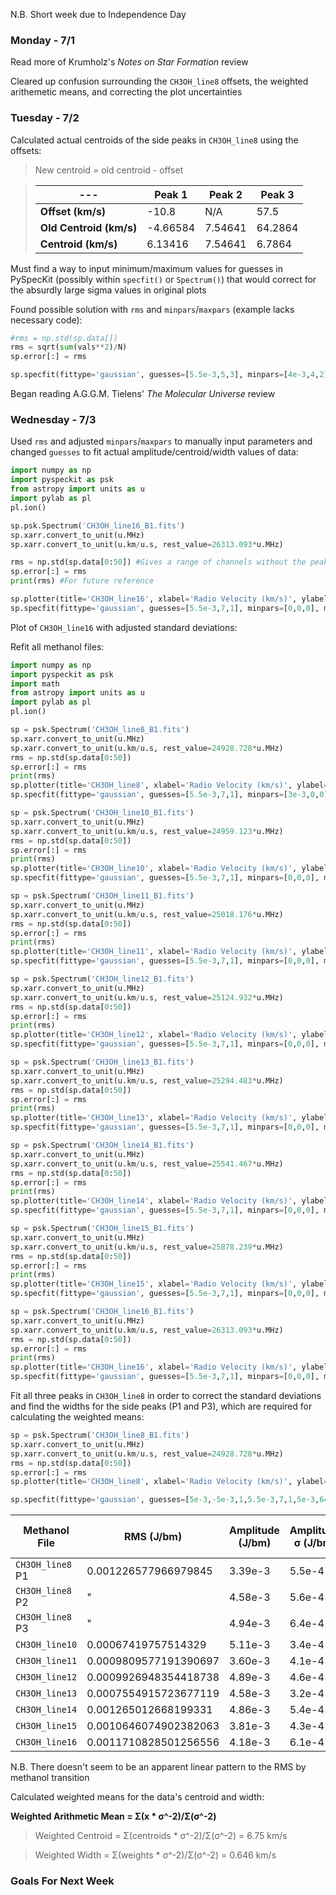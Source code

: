 N.B. Short week due to Independence Day

### Monday - 7/1

Read more of Krumholz's *Notes on Star Formation* review

Cleared up confusion surrounding the `CH3OH_line8` offsets, the weighted arithemetic means, and correcting the plot uncertainties

### Tuesday - 7/2

Calculated actual centroids of the side peaks in `CH3OH_line8` using the offsets:
> New centroid = old centroid - offset

> ---| Peak 1 | Peak 2 | Peak 3
> ---|---|---|---
> **Offset (km/s)** | -10.8 | N/A | 57.5 
> **Old Centroid (km/s)** | -4.66584 | 7.54641 | 64.2864
> **Centroid (km/s)** | 6.13416 | 7.54641 | 6.7864 

Must find a way to input minimum/maximum values for guesses in PySpecKit (possibly within `specfit()` or `Spectrum()`) that would correct for the absurdly large sigma values in original plots 

Found possible solution with `rms` and `minpars`/`maxpars` (example lacks necessary code):

```python
#rms = np.std(sp.data[])
rms = sqrt(sum(vals**2)/N)
sp.error[:] = rms

sp.specfit(fittype='gaussian', guesses=[5.5e-3,5,3], minpars=[4e-3,4,2], maxpars[8e-3,8,8]) 
```

Began reading A.G.G.M. Tielens' *The Molecular Universe* review

### Wednesday - 7/3

Used `rms` and adjusted `minpars`/`maxpars` to manually input parameters and changed `guesses` to fit actual amplitude/centroid/width values of data:

```python
import numpy as np
import pyspeckit as psk
from astropy import units as u
import pylab as pl
pl.ion()

sp.psk.Spectrum('CH3OH_line16_B1.fits')
sp.xarr.convert_to_unit(u.MHz)
sp.xarr.convert_to_unit(u.km/u.s, rest_value=26313.093*u.MHz) 

rms = np.std(sp.data[0:50]) #Gives a range of channels without the peak to average the noise
sp.error[:] = rms
print(rms) #For future reference

sp.plotter(title='CH3OH_line16', xlabel='Radio Velocity (km/s)', ylabel='Jy / beam')
sp.specfit(fittype='gaussian', guesses=[5.5e-3,7,1], minpars=[0,0,0], maxpars=[1e-2,10,5]) 
```

Plot of `CH3OH_line16` with adjusted standard deviations:


Refit all methanol files:

```python
import numpy as np
import pyspeckit as psk
import math
from astropy import units as u
import pylab as pl
pl.ion()

sp = psk.Spectrum('CH3OH_line8_B1.fits')
sp.xarr.convert_to_unit(u.MHz)
sp.xarr.convert_to_unit(u.km/u.s, rest_value=24928.728*u.MHz) 
rms = np.std(sp.data[0:50])
sp.error[:] = rms
print(rms)
sp.plotter(title='CH3OH_line8', xlabel='Radio Velocity (km/s)', ylabel='Intensity (Jy/bm)')
sp.specfit(fittype='gaussian', guesses=[5.5e-3,7,1], minpars=[3e-3,0,0], maxpars=[10e-3,15,5]) 

sp = psk.Spectrum('CH3OH_line10_B1.fits')
sp.xarr.convert_to_unit(u.MHz)
sp.xarr.convert_to_unit(u.km/u.s, rest_value=24959.123*u.MHz) 
rms = np.std(sp.data[0:50])
sp.error[:] = rms
print(rms)
sp.plotter(title='CH3OH_line10', xlabel='Radio Velocity (km/s)', ylabel='Intensity (Jy/bm)')
sp.specfit(fittype='gaussian', guesses=[5.5e-3,7,1], minpars=[0,0,0], maxpars=[1e-2,10,5]) 

sp = psk.Spectrum('CH3OH_line11_B1.fits')
sp.xarr.convert_to_unit(u.MHz)
sp.xarr.convert_to_unit(u.km/u.s, rest_value=25018.176*u.MHz) 
rms = np.std(sp.data[0:50])
sp.error[:] = rms
print(rms)
sp.plotter(title='CH3OH_line11', xlabel='Radio Velocity (km/s)', ylabel='Intensity (Jy/bm)')
sp.specfit(fittype='gaussian', guesses=[5.5e-3,7,1], minpars=[0,0,0], maxpars=[1e-2,10,5])

sp = psk.Spectrum('CH3OH_line12_B1.fits')
sp.xarr.convert_to_unit(u.MHz)
sp.xarr.convert_to_unit(u.km/u.s, rest_value=25124.932*u.MHz) 
rms = np.std(sp.data[0:50])
sp.error[:] = rms
print(rms)
sp.plotter(title='CH3OH_line12', xlabel='Radio Velocity (km/s)', ylabel='Intensity (Jy/bm)')
sp.specfit(fittype='gaussian', guesses=[5.5e-3,7,1], minpars=[0,0,0], maxpars=[1e-2,10,5])

sp = psk.Spectrum('CH3OH_line13_B1.fits')
sp.xarr.convert_to_unit(u.MHz)
sp.xarr.convert_to_unit(u.km/u.s, rest_value=25294.483*u.MHz) 
rms = np.std(sp.data[0:50])
sp.error[:] = rms
print(rms)
sp.plotter(title='CH3OH_line13', xlabel='Radio Velocity (km/s)', ylabel='Intensity (Jy/bm)')
sp.specfit(fittype='gaussian', guesses=[5.5e-3,7,1], minpars=[0,0,0], maxpars=[1e-2,10,5])

sp = psk.Spectrum('CH3OH_line14_B1.fits')
sp.xarr.convert_to_unit(u.MHz)
sp.xarr.convert_to_unit(u.km/u.s, rest_value=25541.467*u.MHz) 
rms = np.std(sp.data[0:50])
sp.error[:] = rms
print(rms)
sp.plotter(title='CH3OH_line14', xlabel='Radio Velocity (km/s)', ylabel='Intensity (Jy/bm)')
sp.specfit(fittype='gaussian', guesses=[5.5e-3,7,1], minpars=[0,0,0], maxpars=[1e-2,10,5])

sp = psk.Spectrum('CH3OH_line15_B1.fits')
sp.xarr.convert_to_unit(u.MHz)
sp.xarr.convert_to_unit(u.km/u.s, rest_value=25878.239*u.MHz) 
rms = np.std(sp.data[0:50])
sp.error[:] = rms
print(rms)
sp.plotter(title='CH3OH_line15', xlabel='Radio Velocity (km/s)', ylabel='Intensity (Jy/bm)')
sp.specfit(fittype='gaussian', guesses=[5.5e-3,7,1], minpars=[0,0,0], maxpars=[1e-2,10,5])

sp = psk.Spectrum('CH3OH_line16_B1.fits')
sp.xarr.convert_to_unit(u.MHz)
sp.xarr.convert_to_unit(u.km/u.s, rest_value=26313.093*u.MHz) 
rms = np.std(sp.data[0:50])
sp.error[:] = rms
print(rms)
sp.plotter(title='CH3OH_line16', xlabel='Radio Velocity (km/s)', ylabel='Intensity (Jy/bm)')
sp.specfit(fittype='gaussian', guesses=[5.5e-3,7,1], minpars=[0,0,0], maxpars=[1e-2,10,5])
```

Fit all three peaks in `CH3OH_line8` in order to correct the standard deviations and find the widths for the side peaks (P1 and P3), which are required for calculating the weighted means:

```python
sp = psk.Spectrum('CH3OH_line8_B1.fits')
sp.xarr.convert_to_unit(u.MHz)
sp.xarr.convert_to_unit(u.km/u.s, rest_value=24928.728*u.MHz) 
rms = np.std(sp.data[0:50])
sp.error[:] = rms
sp.plotter(title='CH3OH_line8', xlabel='Radio Velocity (km/s)', ylabel='Jy / beam')

sp.specfit(fittype='gaussian', guesses=[5e-3,-5e-3,1,5.5e-3,7,1,5e-3,64,1], minpars=[3e-3,-10,0], maxpars=[10e-3,80,5])
```

Methanol File | RMS (J/bm) |  Amplitude (J/bm) | Amplitude σ (J/bm) | Centroid (km/s) | Centroid σ (km/s) | Width (km/s) | Width σ (km/s) 
---|---|---|---|---|---|---|---
`CH3OH_line8` P1 | 0.001226577966979845 | 3.39e-3 | 5.5e-4 | 6.7864 | 0.15 | 0.80 | 0.15 
`CH3OH_line8` P2 | " | 4.58e-3 | 5.6e-4 | 6.91 | 0.11 | 0.77 | 0.11 
`CH3OH_line8` P3 | " | 4.94e-3 | 6.4e-4 | 6.13416 | 0.087 | 0.580 | 0.087
`CH3OH_line10` | 0.00067419757514329 | 5.11e-3 | 3.4e-4 | 6.804 | 0.049 | 0.641 | 0.049 
`CH3OH_line11` | 0.0009809577191390697 | 3.60e-3 | 4.1e-4 | 6.99 | 0.12 | 0.92 | 0.12 
`CH3OH_line12` | 0.0009926948354418738 | 4.89e-3 | 4.6e-4 | 6.85 | 0.08 | 0.73 | 0.08 
`CH3OH_line13` | 0.0007554915723677119 | 4.58e-3 | 3.2e-4 | 6.930 | 0.69 | 0.848 | 0.69 
`CH3OH_line14` | 0.001265012668199331 | 4.86e-3 | 5.4e-4 | 6.84 | 0.11 | 0.86 | 0.11
`CH3OH_line15` | 0.0010646074902382063 | 3.81e-3 | 4.3e-4 | 7.00 | 0.12 | 0.92 | 0.12
`CH3OH_line16` | 0.0011710828501256556 | 4.18e-3 | 6.1e-4 | 6.659 | 0.093 | 0.551 | 0.093 

N.B. There doesn't seem to be an apparent linear pattern to the RMS by methanol transition

Calculated weighted means for the data's centroid and width:

**Weighted Arithmetic Mean = Σ(x * σ^-2)/Σ(σ^-2)**

> Weighted Centroid = Σ(centroids * σ^-2)/Σ(σ^-2) = 6.75 km/s 

> Weighted Width = Σ(weights * σ^-2)/Σ(σ^-2) = 0.646 km/s

### Goals For Next Week

